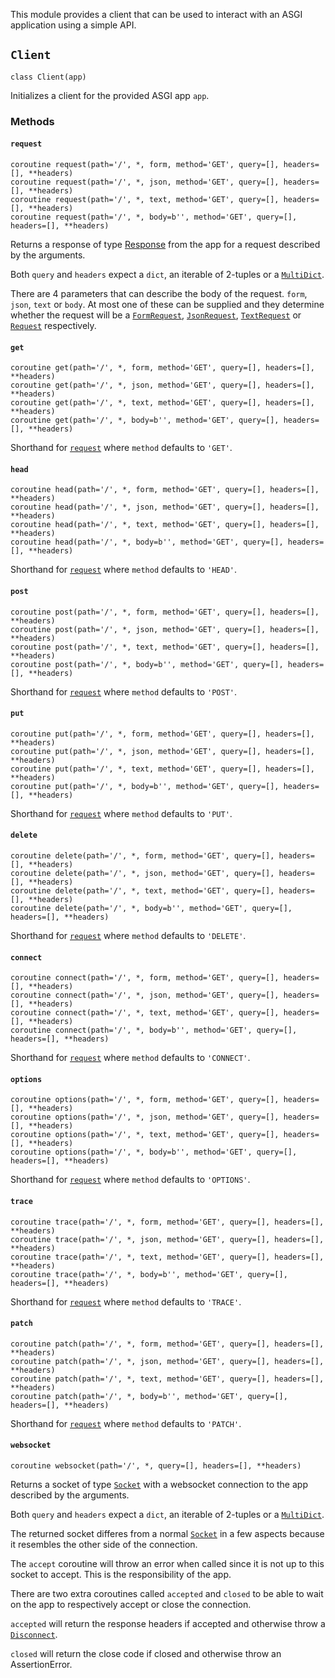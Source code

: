 This module provides a client that can be used to interact with an ASGI
application using a simple API.

## `Client`
`class Client(app)`

Initializes a client for the provided ASGI app `app`.

### Methods
#### `request`
`coroutine request(path='/', *, form, method='GET', query=[], headers=[], **headers)`  
`coroutine request(path='/', *, json, method='GET', query=[], headers=[], **headers)`  
`coroutine request(path='/', *, text, method='GET', query=[], headers=[], **headers)`  
`coroutine request(path='/', *, body=b'', method='GET', query=[], headers=[], **headers)`

Returns a response of type [Response](http.md#response) from the app for a
request described by the arguments.

Both `query` and `headers` expect a `dict`, an iterable of 2-tuples or a
[`MultiDict`](multidict.md#multidict).

There are 4 parameters that can describe the body of the request. `form`,
`json`, `text` or `body`. At most one of these can be supplied and they
determine whether the request will be a [`FormRequest`](http.md#formrequest),
[`JsonRequest`](http.md#jsonrequest), [`TextRequest`](http.md#textrequest) or
[`Request`](http.md#request) respectively.

#### `get`
`coroutine get(path='/', *, form, method='GET', query=[], headers=[], **headers)`  
`coroutine get(path='/', *, json, method='GET', query=[], headers=[], **headers)`  
`coroutine get(path='/', *, text, method='GET', query=[], headers=[], **headers)`  
`coroutine get(path='/', *, body=b'', method='GET', query=[], headers=[], **headers)`

Shorthand for [`request`](client.md#request) where `method` defaults to `'GET'`.

#### `head`
`coroutine head(path='/', *, form, method='GET', query=[], headers=[], **headers)`  
`coroutine head(path='/', *, json, method='GET', query=[], headers=[], **headers)`  
`coroutine head(path='/', *, text, method='GET', query=[], headers=[], **headers)`  
`coroutine head(path='/', *, body=b'', method='GET', query=[], headers=[], **headers)`

Shorthand for [`request`](client.md#request) where `method` defaults to `'HEAD'`.

#### `post`
`coroutine post(path='/', *, form, method='GET', query=[], headers=[], **headers)`  
`coroutine post(path='/', *, json, method='GET', query=[], headers=[], **headers)`  
`coroutine post(path='/', *, text, method='GET', query=[], headers=[], **headers)`  
`coroutine post(path='/', *, body=b'', method='GET', query=[], headers=[], **headers)`

Shorthand for [`request`](client.md#request) where `method` defaults to `'POST'`.

#### `put`
`coroutine put(path='/', *, form, method='GET', query=[], headers=[], **headers)`  
`coroutine put(path='/', *, json, method='GET', query=[], headers=[], **headers)`  
`coroutine put(path='/', *, text, method='GET', query=[], headers=[], **headers)`  
`coroutine put(path='/', *, body=b'', method='GET', query=[], headers=[], **headers)`

Shorthand for [`request`](client.md#request) where `method` defaults to `'PUT'`.

#### `delete`
`coroutine delete(path='/', *, form, method='GET', query=[], headers=[], **headers)`  
`coroutine delete(path='/', *, json, method='GET', query=[], headers=[], **headers)`  
`coroutine delete(path='/', *, text, method='GET', query=[], headers=[], **headers)`  
`coroutine delete(path='/', *, body=b'', method='GET', query=[], headers=[], **headers)`

Shorthand for [`request`](client.md#request) where `method` defaults to `'DELETE'`.

#### `connect`
`coroutine connect(path='/', *, form, method='GET', query=[], headers=[], **headers)`  
`coroutine connect(path='/', *, json, method='GET', query=[], headers=[], **headers)`  
`coroutine connect(path='/', *, text, method='GET', query=[], headers=[], **headers)`  
`coroutine connect(path='/', *, body=b'', method='GET', query=[], headers=[], **headers)`

Shorthand for [`request`](client.md#request) where `method` defaults to `'CONNECT'`.

#### `options`
`coroutine options(path='/', *, form, method='GET', query=[], headers=[], **headers)`  
`coroutine options(path='/', *, json, method='GET', query=[], headers=[], **headers)`  
`coroutine options(path='/', *, text, method='GET', query=[], headers=[], **headers)`  
`coroutine options(path='/', *, body=b'', method='GET', query=[], headers=[], **headers)`

Shorthand for [`request`](client.md#request) where `method` defaults to `'OPTIONS'`.

#### `trace`
`coroutine trace(path='/', *, form, method='GET', query=[], headers=[], **headers)`  
`coroutine trace(path='/', *, json, method='GET', query=[], headers=[], **headers)`  
`coroutine trace(path='/', *, text, method='GET', query=[], headers=[], **headers)`  
`coroutine trace(path='/', *, body=b'', method='GET', query=[], headers=[], **headers)`

Shorthand for [`request`](client.md#request) where `method` defaults to `'TRACE'`.

#### `patch`
`coroutine patch(path='/', *, form, method='GET', query=[], headers=[], **headers)`  
`coroutine patch(path='/', *, json, method='GET', query=[], headers=[], **headers)`  
`coroutine patch(path='/', *, text, method='GET', query=[], headers=[], **headers)`  
`coroutine patch(path='/', *, body=b'', method='GET', query=[], headers=[], **headers)`

Shorthand for [`request`](client.md#request) where `method` defaults to `'PATCH'`.

#### `websocket`
`coroutine websocket(path='/', *, query=[], headers=[], **headers)`

Returns a socket of type [`Socket`](http.md#socket) with a websocket connection
to the app described by the arguments.

Both `query` and `headers` expect a `dict`, an iterable of 2-tuples or a
[`MultiDict`](multidict.md#multidict).

The returned socket differes from a normal [`Socket`](http.md#socket) in a few
aspects because it resembles the other side of the connection.

The `accept` coroutine will throw an error when called since it is not up to
this socket to accept. This is the responsibility of the app.

There are two extra coroutines called `accepted` and `closed` to be able to
wait on the app to respectively accept or close the connection.

`accepted` will return the response headers if accepted and otherwise throw a
[`Disconnect`](http.md#disconnect).

`closed` will return the close code if closed and otherwise throw an
AssertionError.
